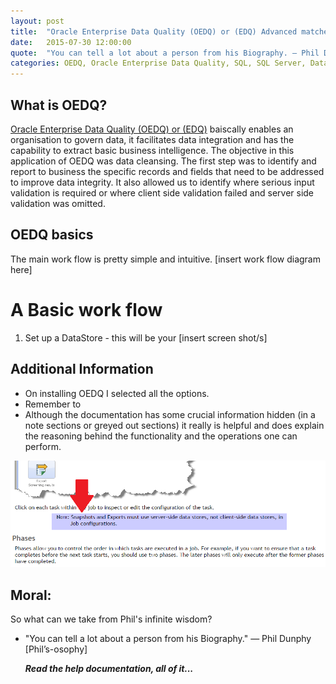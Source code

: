 ```yaml
---
layout: post
title:  "Oracle Enterprise Data Quality (OEDQ) or (EDQ) Advanced matchers"
date:   2015-07-30 12:00:00
quote:  "You can tell a lot about a person from his Biography. — Phil Dunphy [Phil’s-osophy]"
categories: OEDQ, Oracle Enterprise Data Quality, SQL, SQL Server, Data Validation
---
```

## What is OEDQ?

[Oracle Enterprise Data Quality (OEDQ) or (EDQ)](http://www.oracle.com/technetwork/middleware/oedq/overview/index.html) baiscally enables an organisation to govern data, it facilitates data integration and has the capability to extract basic business intelligence. The objective in this application of OEDQ was data cleansing. The first step was to identify and report to business the specific records and fields that need to be addressed to improve data integrity. It also allowed us to identify where serious input validation is required or where client side validation failed and server side validation was omitted.

## OEDQ basics

The main work flow is pretty simple and intuitive.
[insert work flow diagram here]

# A Basic work flow
1. Set up a DataStore - this will be your 
[insert screen shot/s]

## Additional Information
* On installing OEDQ I selected all the options.
* Remember to 
* Although the documentation has some crucial information hidden (in a note sections or greyed out sections) it really is helpful and does explain the reasoning behind the functionality and the operations one can perform.

[![alt text](https://raw.githubusercontent.com/apdekock/apdekock.github.io/master/_includes/oedq_note_ind.png "Crucial Information")][OEDQHelp]

## Moral:

So what can we take from Phil's infinite wisdom?

  * "You can tell a lot about a person from his Biography." — Phil Dunphy [Phil’s-osophy]
 
    **_Read the help documentation, all of it..._**
 
 
[OEDQHelp]:http://www.oracle.com/webfolder/technetwork/data-quality/edqhelp/Content/concepts/jobs.htm